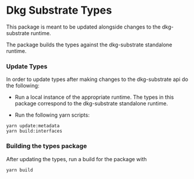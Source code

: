 # Dkg Substrate Types

This package is meant to be updated alongside changes to the dkg-substrate runtime.

The package builds the types against the dkg-substrate standalone runtime.

### Update Types

In order to update types after making changes to the dkg-substrate api do the following:

- Run a local instance of the appropriate runtime. The types in this package correspond to the dkg-substrate standalone runtime.

- Run the following yarn scripts:
```
yarn update:metadata
yarn build:interfaces
```

### Building the types package

After updating the types, run a build for the package with
```
yarn build
```
